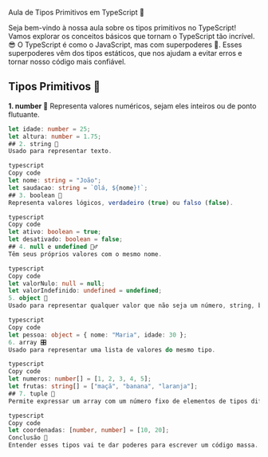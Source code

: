 Aula de Tipos Primitivos em TypeScript 🚀

Seja bem-vindo à nossa aula sobre os tipos primitivos no TypeScript! Vamos explorar os conceitos básicos que tornam o TypeScript tão incrível. 😎 O TypeScript é como o JavaScript, mas com superpoderes 💪. Esses superpoderes vêm dos tipos estáticos, que nos ajudam a evitar erros e tornar nosso código mais confiável.

## Tipos Primitivos 🎉

**1. number 🎲**
  Representa valores numéricos, sejam eles inteiros ou de ponto flutuante.
  ```typescript
  let idade: number = 25;
  let altura: number = 1.75;
## 2. string 📝
Usado para representar texto.

typescript
Copy code
let nome: string = "João";
let saudacao: string = `Olá, ${nome}!`;
## 3. boolean 🚦
Representa valores lógicos, verdadeiro (true) ou falso (false).

typescript
Copy code
let ativo: boolean = true;
let desativado: boolean = false;
## 4. null e undefined 🤷‍♂️
Têm seus próprios valores com o mesmo nome.

typescript
Copy code
let valorNulo: null = null;
let valorIndefinido: undefined = undefined;
5. object 🧐
Usado para representar qualquer valor que não seja um número, string, boolean, null ou undefined.

typescript
Copy code
let pessoa: object = { nome: "Maria", idade: 30 };
6. array 🎛️
Usado para representar uma lista de valores do mesmo tipo.

typescript
Copy code
let numeros: number[] = [1, 2, 3, 4, 5];
let frutas: string[] = ["maçã", "banana", "laranja"];
## 7. tuple 🍇
Permite expressar um array com um número fixo de elementos de tipos diferentes.

typescript
Copy code
let coordenadas: [number, number] = [10, 20];
Conclusão 🌟
Entender esses tipos vai te dar poderes para escrever um código massa. Continue explorando o TypeScript e divirta-se codando! 💻✨
